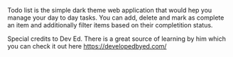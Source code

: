 Todo list is the simple dark theme web application that would hep you manage your day to day tasks.
You can add, delete and mark as complete an item and additionally filter items based on their completition status.

Special credits to Dev Ed. There is a great source of learning by him which you can check it out here https://developedbyed.com/
